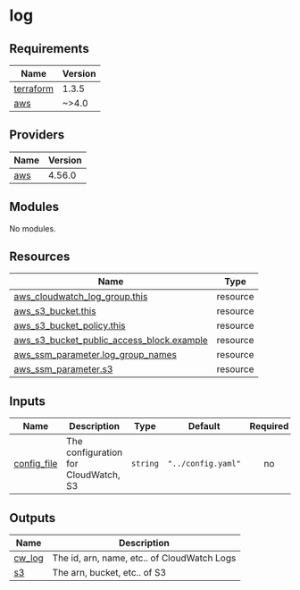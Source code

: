 # log

<!-- BEGINNING OF PRE-COMMIT-TERRAFORM DOCS HOOK -->
## Requirements

| Name | Version |
|------|---------|
| <a name="requirement_terraform"></a> [terraform](#requirement\_terraform) | 1.3.5 |
| <a name="requirement_aws"></a> [aws](#requirement\_aws) | ~>4.0 |

## Providers

| Name | Version |
|------|---------|
| <a name="provider_aws"></a> [aws](#provider\_aws) | 4.56.0 |

## Modules

No modules.

## Resources

| Name | Type |
|------|------|
| [aws_cloudwatch_log_group.this](https://registry.terraform.io/providers/hashicorp/aws/latest/docs/resources/cloudwatch_log_group) | resource |
| [aws_s3_bucket.this](https://registry.terraform.io/providers/hashicorp/aws/latest/docs/resources/s3_bucket) | resource |
| [aws_s3_bucket_policy.this](https://registry.terraform.io/providers/hashicorp/aws/latest/docs/resources/s3_bucket_policy) | resource |
| [aws_s3_bucket_public_access_block.example](https://registry.terraform.io/providers/hashicorp/aws/latest/docs/resources/s3_bucket_public_access_block) | resource |
| [aws_ssm_parameter.log_group_names](https://registry.terraform.io/providers/hashicorp/aws/latest/docs/resources/ssm_parameter) | resource |
| [aws_ssm_parameter.s3](https://registry.terraform.io/providers/hashicorp/aws/latest/docs/resources/ssm_parameter) | resource |

## Inputs

| Name | Description | Type | Default | Required |
|------|-------------|------|---------|:--------:|
| <a name="input_config_file"></a> [config\_file](#input\_config\_file) | The configuration for CloudWatch, S3 | `string` | `"../config.yaml"` | no |

## Outputs

| Name | Description |
|------|-------------|
| <a name="output_cw_log"></a> [cw\_log](#output\_cw\_log) | The id, arn, name, etc.. of CloudWatch Logs |
| <a name="output_s3"></a> [s3](#output\_s3) | The  arn, bucket, etc.. of S3 |
<!-- END OF PRE-COMMIT-TERRAFORM DOCS HOOK -->
